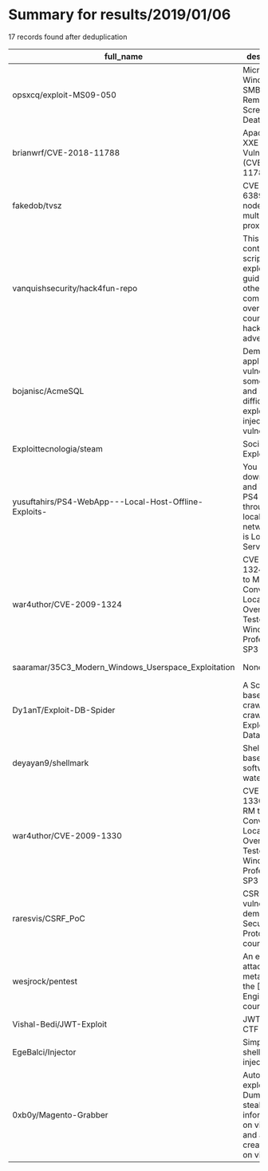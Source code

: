 
# Summary for results/2019/01/06
    
17 records found after deduplication

| full_name | description | html_url | matched_list | matched_count | pushed_at | size | stargazers_count | language | forks_count |
|-------------------------------------------------------|----------------------------------------------------------------------------------------------------------------------|--------------------------------------------------------------------------|-----------------------|-----------------|---------------------------|--------|--------------------|------------|---------------|
| opsxcq/exploit-MS09-050 | Microsoft Windows 7 SMB2.0 Remote Blue Screen of Death | https://github.com/opsxcq/exploit-MS09-050 | ['exploit'] | 1 | 2019-01-06 00:28:40+00:00 | 7 | 3 | Java | 8 |
| brianwrf/CVE-2018-11788 | Apache Karaf XXE Vulnerability (CVE-2018-11788) | https://github.com/brianwrf/CVE-2018-11788 | ['cve-2'] | 1 | 2019-01-06 11:50:43+00:00 | 13 | 36 | | 5 |
| fakedob/tvsz | CVE-2018-6389 PoC node js multisite with proxy | https://github.com/fakedob/tvsz | ['cve poc'] | 1 | 2019-01-06 23:37:43+00:00 | 272 | 0 | JavaScript | 0 |
| vanquishsecurity/hack4fun-repo | This repo contains scripts, exploits, guides and all other tools compiled over the course of our hacking adventures. | https://github.com/vanquishsecurity/hack4fun-repo | ['exploit'] | 1 | 2019-01-06 22:53:37+00:00 | 186 | 0 | C | 0 |
| bojanisc/AcmeSQL | Demo web application vulnerable to some simple and some difficult to exploit SQL injection vulnerabilities | https://github.com/bojanisc/AcmeSQL | ['exploit'] | 1 | 2019-01-06 20:08:11+00:00 | 226 | 1 | PHP | 0 |
| Exploittecnologia/steam | Social App Exploit | https://github.com/Exploittecnologia/steam | ['exploit'] | 1 | 2019-01-06 18:07:05+00:00 | 160 | 7 | Kotlin | 2 |
| yusuftahirs/PS4-WebApp---Local-Host-Offline-Exploits- | You can download and install PS4 e through your local network. This is Local Server. | https://github.com/yusuftahirs/PS4-WebApp---Local-Host-Offline-Exploits- | ['exploit'] | 1 | 2019-01-06 13:08:55+00:00 | 1335 | 0 | HTML | 0 |
| war4uthor/CVE-2009-1324 | CVE-2009-1324 - ASX to MP3 Converter Local Buffer Overflow. Tested on Windows XP Professional SP3 | https://github.com/war4uthor/CVE-2009-1324 | ['cve-2'] | 1 | 2019-01-06 12:30:35+00:00 | 1 | 0 | Python | 0 |
| saaramar/35C3_Modern_Windows_Userspace_Exploitation | None | https://github.com/saaramar/35C3_Modern_Windows_Userspace_Exploitation | ['exploit'] | 1 | 2019-01-06 11:20:56+00:00 | 217 | 134 | Python | 22 |
| Dy1anT/Exploit-DB-Spider | A Scrapy-based crawler for crawling Exploit Database | https://github.com/Dy1anT/Exploit-DB-Spider | ['exploit'] | 1 | 2019-01-06 03:49:05+00:00 | 269 | 9 | Python | 4 |
| deyayan9/shellmark | Shellcode based software watermarking | https://github.com/deyayan9/shellmark | ['shellcode'] | 1 | 2019-01-06 07:52:01+00:00 | 14431 | 0 | C | 1 |
| war4uthor/CVE-2009-1330 | CVE-2009-1330 - Easy RM to MP3 Converter Local Buffer Overflow. Tested on Windows XP Professional SP3 | https://github.com/war4uthor/CVE-2009-1330 | ['cve-2'] | 1 | 2019-01-06 12:29:18+00:00 | 2 | 0 | Python | 0 |
| raresvis/CSRF_PoC | CSRF vulnerability demo for the Security Protocols course. | https://github.com/raresvis/CSRF_PoC | ['vulnerability poc'] | 1 | 2019-01-06 17:25:14+00:00 | 2 | 0 | Python | 0 |
| wesjrock/pentest | An exploit attack with metasploit for the [Security Engineering] course. | https://github.com/wesjrock/pentest | ['exploit'] | 1 | 2019-01-06 21:15:28+00:00 | 1735 | 0 | Ruby | 0 |
| Vishal-Bedi/JWT-Exploit | JWT Exploit CTF | https://github.com/Vishal-Bedi/JWT-Exploit | ['exploit'] | 1 | 2019-01-06 19:36:19+00:00 | 4 | 0 | Python | 0 |
| EgeBalci/Injector | Simple shellcode injector. | https://github.com/EgeBalci/Injector | ['shellcode'] | 1 | 2019-01-06 13:11:08+00:00 | 2 | 12 | C++ | 12 |
| 0xb0y/Magento-Grabber | Auto exploiter + Dumper, steal information on victim site, and auto create mailer on victim | https://github.com/0xb0y/Magento-Grabber | ['exploit'] | 1 | 2019-01-06 22:26:32+00:00 | 81 | 5 | PHP | 5 |
